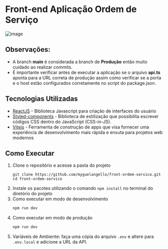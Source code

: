 # Front-end Aplicação Ordem de Serviço

![image](https://github.com/myguelangello/front-ordem-servico/assets/42946156/93ba09e6-01a4-46d1-9db2-2ab9c8f5b8d5)

## **Observações**:
- A branch **main** é considerada a branch de **Produção** então muito cuidado ao realizar commits.
- É importante verificar antes de executar a aplicação se o arquivo **api.ts** aponta para a URL correta de produção assim como verificar se  a porta e o host estão configurados corretamente no script do package.json.

## Tecnologias Utilizadas

- [ReactJS](https://react.dev/) - Biblioteca Javascript para criação de interfaces do usuário
- [Styled-components](https://styled-components.com/) - Biblioteca de estilização que possibilita escrever códigos CSS dentro do JavaScript (CSS-in-JS).
- [Vitejs](https://vitejs.dev/) - Ferramenta de construção de apps que visa fornecer uma experiência de desenvolvimento mais rápida e enxuta para projetos web modernos

## Como Executar

1. Clone o repositório e acesse a pasta do projeto
   ```shell
   git clone https://github.com/myguelangello/front-ordem-servico.git
   cd front-ordem-servico
    ```
2. Instale os pacotes utilizando o comando `npm install` no terminal do diretório do projeto
3. Como executar em modo de desenvolvimento
   ```bash
   npm run dev
   ```
4. Como executar em modo de produção
   ```bash
   npm run dev
   ```
5. Variáveis de Ambiente: faça uma cópia do arquivo `.env` e altere para `.env.local` e adicione a URL da API.
